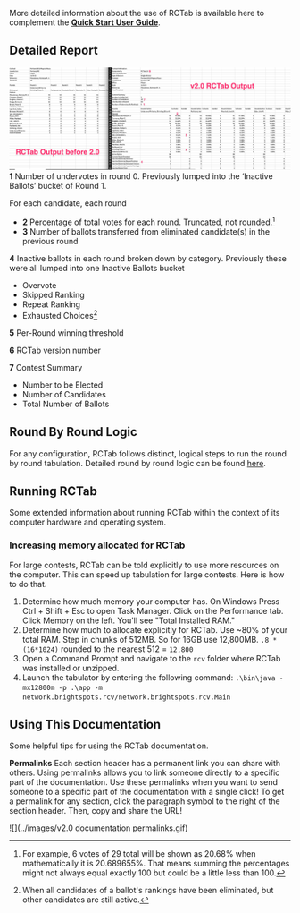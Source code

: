 More detailed information about the use of RCTab is available here to complement the [**Quick Start User Guide**](user_guide.md).

## Detailed Report
![Detailed Report](../images/detailed_report_comparison.jpg)
**1** Number of undervotes in round 0. Previously lumped into the ‘Inactive Ballots’ bucket of Round 1. 

For each candidate, each round

- **2**  Percentage of total votes for each round. Truncated, not rounded.[^vote_percentages]
- **3** Number of ballots transferred from eliminated candidate(s) in the previous round

[^vote_percentages]: For example, 6 votes of 29 total will be shown as 20.68% when mathematically it is 20.689655%. That means summing the percentages might not always equal exactly 100 but could be a little less than 100.
    

**4** Inactive ballots in each round broken down by category. Previously these were all lumped into one Inactive Ballots bucket

- Overvote
- Skipped Ranking
- Repeat Ranking
- Exhausted Choices[^exhausted_choices]

[^exhausted_choices]: When all candidates of a ballot's rankings have been eliminated, but other candidates are still active.

**5** Per-Round winning threshold

**6** RCTab version number

**7** Contest Summary

- Number to be Elected
- Number of Candidates
- Total Number of Ballots



## Round By Round Logic
For any configuration, RCTab follows distinct, logical steps to run the round by round tabulation. 
Detailed round by round logic can be found [here](../tdp/process_ranked_choice_voting_contest.md).

## Running RCTab
Some extended information about running RCTab within the context of its computer hardware and operating system.

### Increasing memory allocated for RCTab
For large contests, RCTab can be told explicitly to use more resources on the computer.
This can speed up tabulation for large contests. Here is how to do that.  

1. Determine how much memory your computer has. On Windows Press Ctrl + Shift + Esc to open Task Manager. Click on the Performance tab. Click Memory on the left. You'll see "Total Installed RAM." 
2. Determine how much to allocate explicitly for RCTab. Use ~80% of your total RAM. Step in chunks of 512MB. So for 16GB use 12,800MB. `.8 * (16*1024)` rounded to the nearest 512 = `12,800`  
3. Open a Command Prompt and navigate to the `rcv` folder where RCTab was installed or unzipped.
4. Launch the tabulator by entering the following command: `.\bin\java -mx12800m -p .\app -m network.brightspots.rcv/network.brightspots.rcv.Main`

## Using This Documentation
Some helpful tips for using the RCTab documentation.

**Permalinks**
Each section header has a permanent link you can share with others. Using permalinks allows you to link someone directly to a specific part of the documentation.
Use these permalinks when you want to send someone to a specific part of the documentation with a single click! To get a permalink for any section, click the paragraph symbol to the right of the section header. 
Then, copy and share the URL!

![](../images/v2.0 documentation permalinks.gif)


